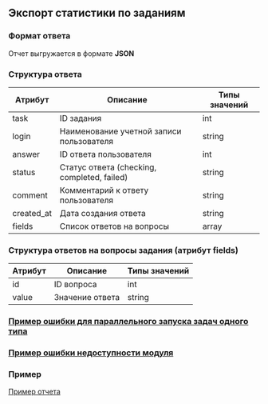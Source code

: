 ## Экспорт статистики по заданиям
### Формат ответа
Отчет выгружается в формате **JSON**

### Структура ответа
| Атрибут |Описание| Типы значений |
| -------| ----- | ---- |
| task | ID задания | int |
| login | Наименование учетной записи пользователя | string |
| answer | ID ответа пользователя | int |
| status | Статус  ответа (checking, completed, failed) | string |
| comment | Комментарий к ответу пользователя | string |
| created_at | Дата создания ответа | string |
| fields | Список ответов на вопросы | array |

### Структура ответов на вопросы задания (атрибут fields)
| Атрибут |Описание| Типы значений |
| -------| ----- | ---- |
| id | ID вопроса | int |
| value | Значение ответа | string | null |

### [Пример ошибки для параллельного запуска задач одного типа](https://github.com/ekvio-dev/integration-api-response-examples/blob/master/examples/v2/uniq_task_error.json)
### [Пример ошибки недоступности модуля](https://github.com/ekvio-dev/integration-api-response-examples/blob/master/examples/v2/module_unavalible_error.json)
### Пример
[Пример отчета](https://github.com/ekvio-dev/integration-api-response-examples/blob/master/examples/v2/tasks/tasks-statistic.json)